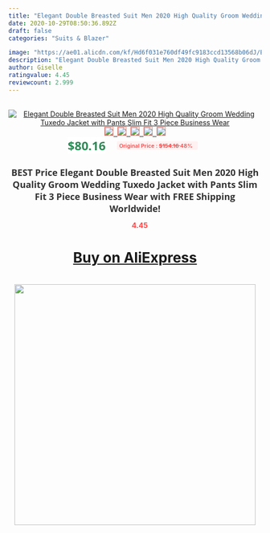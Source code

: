 ```yaml
---
title: "Elegant Double Breasted Suit Men 2020 High Quality Groom Wedding Tuxedo Jacket with Pants Slim Fit 3 Piece Business Wear"
date: 2020-10-29T08:50:36.892Z
draft: false
categories: "Suits & Blazer"

image: "https://ae01.alicdn.com/kf/Hd6f031e760df49fc9183ccd13568b06dJ/Elegant-Double-Breasted-Suit-Men-2020-High-Quality-Groom-Wedding-Tuxedo-Jacket-with-Pants-Slim-Fit.jpg"
description: "Elegant Double Breasted Suit Men 2020 High Quality Groom Wedding Tuxedo Jacket with Pants Slim Fit 3 Piece Business Wear"
author: Giselle
ratingvalue: 4.45
reviewcount: 2.999
---
```

<br>
<div style="text-align: center;">
<a href="https://s.click.aliexpress.com/e/_ASBOhX" target="_blank" rel="nofollow noopener noreferrer"><img alt="Elegant Double Breasted Suit Men 2020 High Quality Groom Wedding Tuxedo Jacket with Pants Slim Fit 3 Piece Business Wear" class="magnifier-image" src="https://ae01.alicdn.com/kf/Hd6f031e760df49fc9183ccd13568b06dJ/Elegant-Double-Breasted-Suit-Men-2020-High-Quality-Groom-Wedding-Tuxedo-Jacket-with-Pants-Slim-Fit.jpg_640x640.jpg">
<br>
<img style="border:1px solid salmon" src="https://ae01.alicdn.com/kf/Hd6f031e760df49fc9183ccd13568b06dJ/Elegant-Double-Breasted-Suit-Men-2020-High-Quality-Groom-Wedding-Tuxedo-Jacket-with-Pants-Slim-Fit.jpg_120x120.jpg">&nbsp;&nbsp;<img style="border:1px solid salmon" src="https://ae01.alicdn.com/kf/H2fae2832b025468b8e2b3a985d504984Q/Elegant-Double-Breasted-Suit-Men-2020-High-Quality-Groom-Wedding-Tuxedo-Jacket-with-Pants-Slim-Fit.jpg_120x120.jpg">&nbsp;&nbsp;<img style="border:1px solid salmon" src="https://ae01.alicdn.com/kf/H52894e49f7694ac4bce8a13276b4b6bdu/Elegant-Double-Breasted-Suit-Men-2020-High-Quality-Groom-Wedding-Tuxedo-Jacket-with-Pants-Slim-Fit.jpg_120x120.jpg">&nbsp;&nbsp;<img style="border:1px solid salmon" src="https://ae01.alicdn.com/kf/H4d1ff69c740c4fe3a06068d1aecdc3fdj/Elegant-Double-Breasted-Suit-Men-2020-High-Quality-Groom-Wedding-Tuxedo-Jacket-with-Pants-Slim-Fit.jpg_120x120.jpg">&nbsp;&nbsp;<img style="border:1px solid salmon" src="https://ae01.alicdn.com/kf/H2408a216de4d495da3c6d912d0aa39a5R/Elegant-Double-Breasted-Suit-Men-2020-High-Quality-Groom-Wedding-Tuxedo-Jacket-with-Pants-Slim-Fit.jpg_120x120.jpg"></a></div><br0>
<div style="text-align: center;"><span style="background-color: white; border: 0px; box-sizing: border-box; color: seagreen; display: inline-block; font-family: &quot;open sans&quot; , &quot;arial&quot; , &quot;helvetica&quot; , sans-serif , &quot;heiti&quot;; font-size: 24px; font-stretch: inherit; font-weight: 700; line-height: inherit; margin: 0px 10px 0px 0px; padding: 0px; vertical-align: middle;">$80.16 </span>
<span style="background: rgb(255 , 241 , 241); border-radius: 3px; border: 0px; box-sizing: border-box; color: #ff4747; display: inline-block; font-family: inherit; font-size: 12px; font-stretch: inherit; font-style: inherit; font-variant: inherit; font-weight: 600; line-height: inherit; margin: 0px; padding: 2px 5px; transform: scale(0.9); vertical-align: middle;">Original Price : <b style="text-decoration: line-through;">$154.16 </b> 48%&nbsp;&nbsp;</span></div>
<h1 style="color: #333333; display: inline-block; font-family: &quot;open sans&quot; , &quot;arial&quot; , &quot;helvetica&quot; , sans-serif , &quot;heiti&quot;; font-size: 18px; font-stretch: inherit; font-weight: 700; text-align: center;">BEST Price Elegant Double Breasted Suit Men 2020 High Quality Groom Wedding Tuxedo Jacket with Pants Slim Fit 3 Piece Business Wear with FREE Shipping Worldwide!</h1>
<div style="color: #ff4747; text-align: center;">
<img src="https://4.bp.blogspot.com/-M0ZcTcb-5uY/XleCXlxnR4I/AAAAAAAAAEc/OrjgMkXV1oMQFaCRZj5HQwOCBcu3w1FegCPcBGAYYCw/s1600/star.png" style="height: 15px;">&nbsp;<b>4.45</b></div>
<div class="button_cont" align="center"><a class="buynow_a" href="https://s.click.aliexpress.com/e/_ASBOhX" target="_blank" rel="nofollow noopener noreferrer"><H1>Buy on AliExpress</H1></a></div><br>
<div class="separator" style="clear: both; text-align: center;">
<img src="https://lh3.googleusercontent.com/-pTy5HemUv9M/XlePHvY0dAI/AAAAAAAAAE4/0nX5iRUoIWY8eMW9Dpxeirr157OZliDIgCLcBGAsYHQ/s1600/badge.gif" width="480">
</div>
